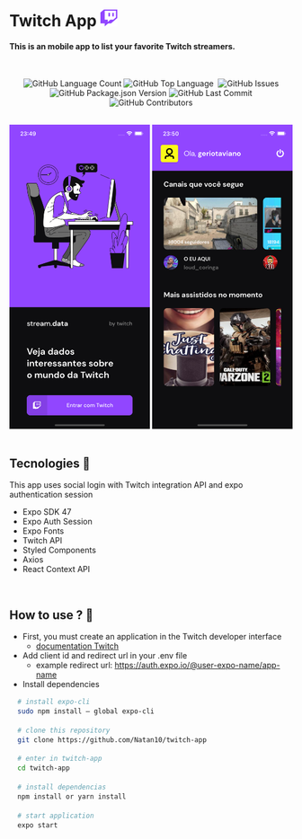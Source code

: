 <h1>Twitch App <img src="layout/logo-tw.svg" width="30" height="30"/></h1>

<h4>
This is an mobile app to list your favorite Twitch streamers.
</h4>

</br>

<p align='center'>
<img alt="GitHub Language Count" src="https://img.shields.io/github/languages/count/Natan10/twitch-app" />
<img alt="GitHub Top Language" src="https://img.shields.io/github/languages/top/Natan10/twitch-app" />
<img alt="" src="https://img.shields.io/github/repo-size/Natan10/twitch-app" />
<img alt="GitHub Issues" src="https://img.shields.io/github/issues/Natan10/twitch-app" />
<img alt="GitHub Package.json Version" src="https://img.shields.io/github/package-json/v/Natan10/twitch-app" />
<img alt="GitHub Last Commit" src="https://img.shields.io/github/last-commit/Natan10/twitch-app" />
<img alt="GitHub Contributors" src="https://img.shields.io/github/contributors/Natan10/twitch-app" />
</p>

</br>

<div align='center'>
  <img alt="Signin" src="layout/signin.png" width="250"/>
  <img alt="Layout" src="layout/dashboard.png" width="250"/>
</div>

</br>

## Tecnologies 🚀

This app uses social login with Twitch integration API and expo authentication session

- Expo SDK 47
- Expo Auth Session
- Expo Fonts
- Twitch API
- Styled Components
- Axios
- React Context API

</br>

## How to use ? 🤔

- First, you must create an application in the Twitch developer interface
    - [documentation Twitch](https://dev.twitch.tv/docs/authentication/getting-tokens-oauth#implicit-grant-flow)
- Add client id and redirect url in your .env file
    - example redirect url: https://auth.expo.io/@user-expo-name/app-name
- Install dependencies

```bash
  # install expo-cli
  sudo npm install — global expo-cli

  # clone this repository
  git clone https://github.com/Natan10/twitch-app

  # enter in twitch-app
  cd twitch-app

  # install dependencias
  npm install or yarn install

  # start application
  expo start
```



